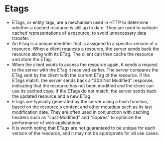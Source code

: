 # Etags

- ETags, or entity tags, are a mechanism used in HTTP to determine whether a cached resource is still up to date. They are used to validate cached representations of a resource, to avoid unnecessary data transfer.
- An ETag is a unique identifier that is assigned to a specific version of a resource. When a client requests a resource, the server sends back the resource along with its ETag. The client can then cache the resource and store the ETag.
- When the client wants to access the resource again, it sends a request to the server with the ETag it received earlier. The server compares the ETag sent by the client with the current ETag of the resource. If the ETags match, the server sends back a "304 Not Modified" response, indicating that the resource has not been modified and the client can use its cached copy. If the ETags do not match, the server sends back the updated resource and a new ETag.
- ETags are typically generated by the server using a hash function, based on the resource's content and other metadata such as its last modification date. They are often used in conjunction with caching headers such as "Last-Modified" and "Expires" to optimize the performance of web applications.
- It is worth noting that ETags are not guaranteed to be unique for each version of the resource, and it may not be appropriate for all use cases.
